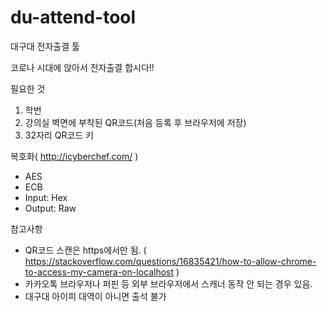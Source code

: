# du-attend-tool
대구대 전자출결 툴

코로나 시대에 앉아서 전자출결 합시다!!

필요한 것
1. 학번
2. 강의실 벽면에 부착된 QR코드(처음 등록 후 브라우저에 저장)
3. 32자리 QR코드 키

복호화( http://icyberchef.com/ )
 - AES
 - ECB
 - Input: Hex
 - Output: Raw
 
 참고사항
 - QR코드 스캔은 https에서만 됨. ( https://stackoverflow.com/questions/16835421/how-to-allow-chrome-to-access-my-camera-on-localhost )
 - 카카오톡 브라우저나 퍼핀 등 외부 브라우저에서 스캐너 동작 안 되는 경우 있음.
 - 대구대 아이피 대역이 아니면 출석 불가 
